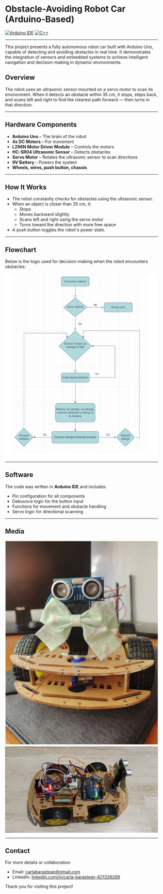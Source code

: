 # Obstacle-Avoiding Robot Car (Arduino-Based)

[![Arduino IDE](https://img.shields.io/badge/platform-Arduino_IDE-blue.svg)](https://www.arduino.cc/en/software)
[![C++](https://img.shields.io/badge/language-C++-brightgreen.svg)]()

---
This project presents a fully autonomous robot car built with Arduino Uno, capable of detecting and avoiding obstacles in real time. It demonstrates the integration of sensors and embedded systems to achieve intelligent navigation and decision-making in dynamic environments.


## Overview

The robot uses an ultrasonic sensor mounted on a servo motor to scan its environment. When it detects an obstacle within 35 cm, it stops, steps back, and scans left and right to find the clearest path forward — then turns in that direction.

---

## Hardware Components

- **Arduino Uno** – The brain of the robot
- **4x DC Motors** – For movement
- **L298N Motor Driver Module** – Controls the motors
- **HC-SR04 Ultrasonic Sensor** – Detects obstacles
- **Servo Motor** – Rotates the ultrasonic sensor to scan directions
- **9V Battery** – Powers the system
- **Wheels, wires, push button, chassis**

---

## How It Works

- The robot constantly checks for obstacles using the ultrasonic sensor.
- When an object is closer than 35 cm, it:
  - Stops
  - Moves backward slightly
  - Scans left and right using the servo motor
  - Turns toward the direction with more free space
- A push button toggles the robot's power state.

---
## Flowchart

Below is the logic used for decision-making when the robot encounters obstacles:

![Flowchart](flowchart.png)

---
## Software

The code was written in **Arduino IDE** and includes:

- Pin configuration for all components
- Debounce logic for the button input
- Functions for movement and obstacle handling
- Servo logic for directional scanning

---

## Media

![Robot Front View](Picture1.jpg)
![Robot Front View](Picture3.jpeg)

---
## Contact

For more details or collaboration:
- Email: carlabarastean@gmail.com
- LinkedIn: [linkedin.com/in/carla-barastean-621326269](https://www.linkedin.com/in/carla-barastean-621326269)

Thank you for visiting this project!

